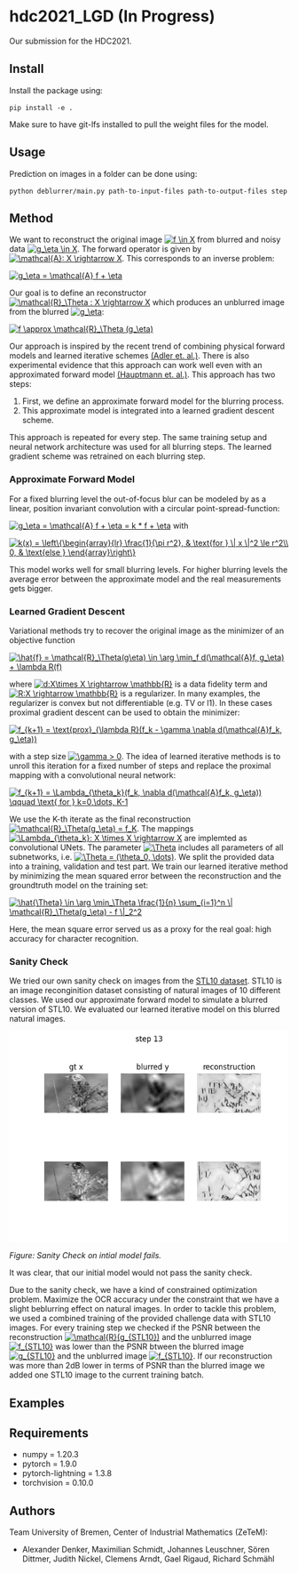 # hdc2021_LGD (In Progress)
Our submission for the HDC2021. 

## Install 

Install the package using:

```
pip install -e .
```
Make sure to have git-lfs installed to pull the weight files for the model.

## Usage 

Prediction on images in a folder can be done using:

```
python deblurrer/main.py path-to-input-files path-to-output-files step
```

## Method

We want to reconstruct the original image <a href="https://www.codecogs.com/eqnedit.php?latex=f&space;\in&space;X" target="_blank"><img src="https://latex.codecogs.com/gif.latex?f&space;\in&space;X" title="f \in X" /></a> from blurred and noisy data <a href="https://www.codecogs.com/eqnedit.php?latex=g_\eta&space;\in&space;X" target="_blank"><img src="https://latex.codecogs.com/gif.latex?g_\eta&space;\in&space;X" title="g_\eta \in X" /></a>. The forward operator is given by <a href="https://www.codecogs.com/eqnedit.php?latex=\mathcal{A}:&space;X&space;\rightarrow&space;X" target="_blank"><img src="https://latex.codecogs.com/gif.latex?\mathcal{A}:&space;X&space;\rightarrow&space;X" title="\mathcal{A}: X \rightarrow X" /></a>. This corresponds to an inverse problem: 

<a href="https://www.codecogs.com/eqnedit.php?latex=g_\eta&space;=&space;\mathcal{A}&space;f&space;&plus;&space;\eta" target="_blank"><img src="https://latex.codecogs.com/gif.latex?g_\eta&space;=&space;\mathcal{A}&space;f&space;&plus;&space;\eta" title="g_\eta = \mathcal{A} f + \eta" /></a>

Our goal is to define an reconstructor <a href="https://www.codecogs.com/eqnedit.php?latex=\mathcal{R}_\Theta&space;:&space;X&space;\rightarrow&space;X" target="_blank"><img src="https://latex.codecogs.com/gif.latex?\mathcal{R}_\Theta&space;:&space;X&space;\rightarrow&space;X" title="\mathcal{R}_\Theta : X \rightarrow X" /></a> which produces an unblurred image from the blurred <a href="https://www.codecogs.com/eqnedit.php?latex=g_\eta" target="_blank"><img src="https://latex.codecogs.com/gif.latex?g_\eta" title="g_\eta" /></a>:

<a href="https://www.codecogs.com/eqnedit.php?latex=f&space;\approx&space;\mathcal{R}_\Theta&space;(g_\eta)" target="_blank"><img src="https://latex.codecogs.com/gif.latex?f&space;\approx&space;\mathcal{R}_\Theta&space;(g_\eta)" title="f \approx \mathcal{R}_\Theta (g_\eta)" /></a>


Our approach is inspired by the recent trend of combining physical forward models  and learned iterative schemes [(Adler et. al.)](https://arxiv.org/abs/1704.04058). There is also experimental evidence that this approach can work well even with an approximated forward model [(Hauptmann et. al.)](https://arxiv.org/abs/1807.03191).
This approach has two steps:
1. First, we define an approximate forward model for the blurring process.
2. This approximate model is integrated into a learned gradient descent scheme.  

This approach is repeated for every step. The same training setup and neural network architecture was used for all blurring steps. The learned gradient scheme was retrained on each blurring step. 

### Approximate Forward Model 

For a fixed blurring level the out-of-focus blur can be modeled by as a linear, position invariant convolution with a circular point-spread-function: 

<a href="https://www.codecogs.com/eqnedit.php?latex=g_\eta&space;=&space;\mathcal{A}&space;f&space;&plus;&space;\eta&space;=&space;k&space;*&space;f&space;&plus;&space;\eta" target="_blank"><img src="https://latex.codecogs.com/gif.latex?g_\eta&space;=&space;\mathcal{A}&space;f&space;&plus;&space;\eta&space;=&space;k&space;*&space;f&space;&plus;&space;\eta" title="g_\eta = \mathcal{A} f + \eta = k * f + \eta" /></a>
with 

<a href="https://www.codecogs.com/eqnedit.php?latex=k(x)&space;=&space;\left\{\begin{array}{lr}&space;\frac{1}{\pi&space;r^2},&space;&&space;\text{for&space;}&space;\|&space;x&space;\|^2&space;\le&space;r^2\\&space;0,&space;&&space;\text{else&space;}&space;\end{array}\right\}" target="_blank"><img src="https://latex.codecogs.com/gif.latex?k(x)&space;=&space;\left\{\begin{array}{lr}&space;\frac{1}{\pi&space;r^2},&space;&&space;\text{for&space;}&space;\|&space;x&space;\|^2&space;\le&space;r^2\\&space;0,&space;&&space;\text{else&space;}&space;\end{array}\right\}" title="k(x) = \left\{\begin{array}{lr} \frac{1}{\pi r^2}, & \text{for } \| x \|^2 \le r^2\\ 0, & \text{else } \end{array}\right\}" /></a>

This model works well for small blurring levels. For higher blurring levels the average error between the approximate model and the real measurements gets bigger. 

### Learned Gradient Descent

Variational methods try to recover the original image as the minimizer of an objective function 

<a href="https://www.codecogs.com/eqnedit.php?latex=\hat{f}&space;=&space;\mathcal{R}_\Theta(g\eta)&space;\in&space;\arg&space;\min_f&space;d(\mathcal{A}f,&space;g_\eta)&space;&plus;&space;\lambda&space;R(f)" target="_blank"><img src="https://latex.codecogs.com/gif.latex?\hat{f}&space;=&space;\mathcal{R}_\Theta(g\eta)&space;\in&space;\arg&space;\min_f&space;d(\mathcal{A}f,&space;g_\eta)&space;&plus;&space;\lambda&space;R(f)" title="\hat{f} = \mathcal{R}_\Theta(g\eta) \in \arg \min_f d(\mathcal{A}f, g_\eta) + \lambda R(f)" /></a>

where <a href="https://www.codecogs.com/eqnedit.php?latex=d:X\times&space;X&space;\rightarrow&space;\mathbb{R}" target="_blank"><img src="https://latex.codecogs.com/gif.latex?d:X\times&space;X&space;\rightarrow&space;\mathbb{R}" title="d:X\times X \rightarrow \mathbb{R}" /></a> is a data fidelity term and <a href="https://www.codecogs.com/eqnedit.php?latex=R:X&space;\rightarrow&space;\mathbb{R}" target="_blank"><img src="https://latex.codecogs.com/gif.latex?R:X&space;\rightarrow&space;\mathbb{R}" title="R:X \rightarrow \mathbb{R}" /></a> is a regularizer. In many examples, the regularizer is convex but not differentiable (e.g. TV or l1). In these cases proximal gradient descent can be used to obtain the minimizer: 

<a href="https://www.codecogs.com/eqnedit.php?latex=f_{k&plus;1}&space;=&space;\text{prox}_{\lambda&space;R}(f_k&space;-&space;\gamma&space;\nabla&space;d(\mathcal{A}f_k,&space;g_\eta))" target="_blank"><img src="https://latex.codecogs.com/gif.latex?f_{k&plus;1}&space;=&space;\text{prox}_{\lambda&space;R}(f_k&space;-&space;\gamma&space;\nabla&space;d(\mathcal{A}f_k,&space;g_\eta))" title="f_{k+1} = \text{prox}_{\lambda R}(f_k - \gamma \nabla d(\mathcal{A}f_k, g_\eta))" /></a>

with a step size <a href="https://www.codecogs.com/eqnedit.php?latex=\gamma&space;>&space;0" target="_blank"><img src="https://latex.codecogs.com/gif.latex?\gamma&space;>&space;0" title="\gamma > 0" /></a>. The idea of learned iterative methods is to unroll this iteration for a fixed number of steps and replace the proximal mapping with a convolutional neural network: 

<a href="https://www.codecogs.com/eqnedit.php?latex=f_{k&plus;1}&space;=&space;\Lambda_{\theta_k}(f_k,&space;\nabla&space;d(\mathcal{A}f_k,&space;g_\eta))&space;\qquad&space;\text{&space;for&space;}&space;k=0,\dots,&space;K-1" target="_blank"><img src="https://latex.codecogs.com/gif.latex?f_{k&plus;1}&space;=&space;\Lambda_{\theta_k}(f_k,&space;\nabla&space;d(\mathcal{A}f_k,&space;g_\eta))&space;\qquad&space;\text{&space;for&space;}&space;k=0,\dots,&space;K-1" title="f_{k+1} = \Lambda_{\theta_k}(f_k, \nabla d(\mathcal{A}f_k, g_\eta)) \qquad \text{ for } k=0,\dots, K-1" /></a>

We use the K-th iterate as the final reconstruction <a href="https://www.codecogs.com/eqnedit.php?latex=\mathcal{R}_\Theta(g_\eta)&space;=&space;f_K" target="_blank"><img src="https://latex.codecogs.com/gif.latex?\mathcal{R}_\Theta(g_\eta)&space;=&space;f_K" title="\mathcal{R}_\Theta(g_\eta) = f_K" /></a>. The mappings <a href="https://www.codecogs.com/eqnedit.php?latex=\Lambda_{\theta_k}:&space;X&space;\times&space;X&space;\rightarrow&space;X" target="_blank"><img src="https://latex.codecogs.com/gif.latex?\Lambda_{\theta_k}:&space;X&space;\times&space;X&space;\rightarrow&space;X" title="\Lambda_{\theta_k}: X \times X \rightarrow X" /></a> are implemted as convolutional UNets. The parameter <a href="https://www.codecogs.com/eqnedit.php?latex=\Theta" target="_blank"><img src="https://latex.codecogs.com/gif.latex?\Theta" title="\Theta" /></a> includes all parameters of all subnetworks, i.e. <a href="https://www.codecogs.com/eqnedit.php?latex=\Theta&space;=&space;(\theta_0,&space;\dots)" target="_blank"><img src="https://latex.codecogs.com/gif.latex?\Theta&space;=&space;(\theta_0,&space;\dots)" title="\Theta = (\theta_0, \dots)" /></a>. We split the provided data into a training, validation and test part. We train our learned iterative method by minimizing the mean squared error between the reconstruction and the groundtruth model on the training set:

<a href="https://www.codecogs.com/eqnedit.php?latex=\hat{\Theta}&space;\in&space;\arg&space;\min_\Theta&space;\frac{1}{n}&space;\sum_{i=1}^n&space;\|&space;\mathcal{R}_\Theta(g_\eta)&space;-&space;f&space;\|_2^2" target="_blank"><img src="https://latex.codecogs.com/gif.latex?\hat{\Theta}&space;\in&space;\arg&space;\min_\Theta&space;\frac{1}{n}&space;\sum_{i=1}^n&space;\|&space;\mathcal{R}_\Theta(g_\eta)&space;-&space;f&space;\|_2^2" title="\hat{\Theta} \in \arg \min_\Theta \frac{1}{n} \sum_{i=1}^n \| \mathcal{R}_\Theta(g_\eta) - f \|_2^2" /></a>

Here, the mean square error served us as a proxy for the real goal: high accuracy for character recognition.

### Sanity Check

We tried our own sanity check on images from the [STL10 dataset](https://cs.stanford.edu/~acoates/stl10/). STL10 is an image reconginition dataset consisting of natural images of 10 different classes. We used our approximate forward model to simulate a blurred version of STL10. We evaluated our learned iterative model on this blurred natural images. 

![Sanity Check on initial model](images_readme/sanity_check_blur_stl10_13.png "Sanity Check")

*Figure: Sanity Check on intial model fails.*

It was clear, that our initial model would not pass the sanity check.

Due to the sanity check, we have a kind of constrained optimization problem. Maximize the OCR accuracy under the constraint that we have a slight beblurring effect on natural images. In order to tackle this problem, we used a combined training of the provided challenge data with STL10 images. For every training step we checked if the PSNR between the reconstruction <a href="https://www.codecogs.com/eqnedit.php?latex=\mathcal{R}(g_{STL10})" target="_blank"><img src="https://latex.codecogs.com/gif.latex?\mathcal{R}(g_{STL10})" title="\mathcal{R}(g_{STL10})" /></a> and the unblurred image <a href="https://www.codecogs.com/eqnedit.php?latex=f_{STL10}" target="_blank"><img src="https://latex.codecogs.com/gif.latex?f_{STL10}" title="f_{STL10}" /></a> was lower than the PSNR btween the blurred image <a href="https://www.codecogs.com/eqnedit.php?latex=g_{STL10}" target="_blank"><img src="https://latex.codecogs.com/gif.latex?g_{STL10}" title="g_{STL10}" /></a> and the unblurred image <a href="https://www.codecogs.com/eqnedit.php?latex=f_{STL10}" target="_blank"><img src="https://latex.codecogs.com/gif.latex?f_{STL10}" title="f_{STL10}" /></a>. If our reconstruction was more than 2dB lower in terms of PSNR than the blurred image we added one STL10 image to the current training batch. 


## Examples

## Requirements 

* numpy = 1.20.3
* pytorch = 1.9.0 
* pytorch-lightning = 1.3.8
* torchvision = 0.10.0

## Authors

Team University of Bremen, Center of Industrial Mathematics (ZeTeM): 
- Alexander Denker, Maximilian Schmidt, Johannes Leuschner, Sören Dittmer, Judith Nickel, Clemens Arndt, Gael Rigaud, Richard Schmähl
